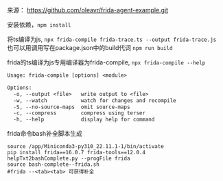 来源： https://github.com/oleavr/frida-agent-example.git

安装依赖，```npm install```

将ts编译为js, ```npx frida-compile frida-trace.ts --output frida-trace.js``` 也可以用调用写在package.json中的build代词 ```npm run build```


frida的ts编译为js专用编译器为frida-compile, ```npx frida-compile --help```
```txt
Usage: frida-compile [options] <module>

Options:
  -o, --output <file>   write output to <file>
  -w, --watch           watch for changes and recompile
  -S, --no-source-maps  omit source-maps
  -c, --compress        compress using terser
  -h, --help            display help for command

```


frida命令bash补全脚本生成
```shell
source /app/Miniconda3-py310_22.11.1-1/bin/activate
pip install frida==16.0.7 frida-tools==12.0.4
helpTxt2bashComplete.py --progFile frida
source bash-complete--frida.sh
#frida --<tab><tab> 可获得补全
```